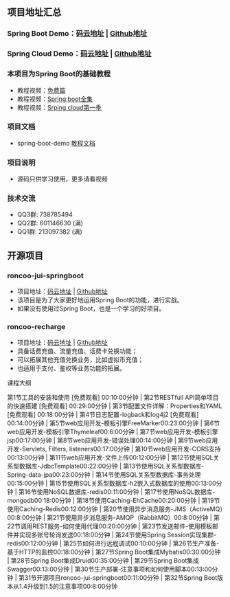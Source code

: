 ## 项目地址汇总
### Spring Boot Demo：[码云地址](https://gitee.com/roncoocom/spring-boot-demo) | [Github地址](https://github.com/roncoo/spring-boot-demo)
### Spring Cloud Demo：[码云地址](https://gitee.com/roncoocom/spring-cloud-demo) | [Github地址](https://github.com/roncoo/spring-cloud-demo)

### 本项目为Spring Boot的基础教程

- 教程视频：[免费篇](http://www.roncoo.com/course/view/e4189c9db6474745b5e578983cddd112)
- 教程视频：[Spring boot全集](http://www.roncoo.com/course/view/c99516ea604d4053908c1768d6deee3d#boxTwo)
- 教程视频：[Srping cloud第一季](http://www.roncoo.com/course/view/cc8fbd6749f94f2fa015641ef96b9460#boxTwo)

### 项目文档
- spring-boot-demo [教程文档](http://www.roncoo.com/article/detail/124661)

### 项目说明
- 源码只供学习使用，更多请看视频

### 技术交流
* QQ3群: 738785494
* QQ2群: 601146630 (满)
* QQ1群: 213097382 (满)

## 开源项目 
### roncoo-jui-springboot
- 项目地址：[码云地址](https://gitee.com/roncoocom/roncoo-jui-springboot) | [Github地址](https://github.com/roncoo/roncoo-jui-springboot)
- 该项目是为了大家更好地运用Spring Boot的功能，进行实战。
- 如果没有使用过Spring Boot，也是一个学习的好项目。

### roncoo-recharge
- 项目地址：[码云地址](https://gitee.com/roncoocom/roncoo-recharge) | [Github地址](https://github.com/roncoo/roncoo-recharge)
- 具备话费充值、流量充值、话费卡兑换功能；
- 可以拓展其他充值兑换业务，比如虚拟币充值；
- 也适用于支付、鉴权等业务功能的拓展。







课程大纲

第1节工具的安装和使用 [免费观看] 00:10:00分钟   |
第2节RESTfull API简单项目的快速搭建 [免费观看] 00:29:00分钟   |
第3节配置文件详解：Properties和YAML [免费观看] 00:18:00分钟   |
第4节日志配置-logback和log4j2 [免费观看] 00:14:00分钟   |
第5节web应用开发-模板引擎FreeMarker00:23:00分钟   |
第6节web应用开发-模板引擎Thymeleaf00:6:00分钟   |
第7节web应用开发-模板引擎jsp00:17:00分钟   |
第8节web应用开发-错误处理00:14:00分钟   |
第9节web应用开发-Servlets, Filters, listeners00:17:00分钟   |
第10节web应用开发-CORS支持00:13:00分钟   |
第11节web应用开发-文件上传00:12:00分钟   |
第12节使用SQL关系型数据库-JdbcTemplate00:22:00分钟   |
第13节使用SQL关系型数据库-Spring-data-jpa00:23:00分钟   |
第14节使用SQL关系型数据库-事务处理00:15:00分钟   |
第15节使用SQL关系型数据库-h2嵌入式数据库的使用00:13:00分钟   |
第16节使用NoSQL数据库-redis00:11:00分钟   |
第17节使用NoSQL数据库-mongodb00:18:00分钟   |
第18节使用Caching-EhCache00:20:00分钟   |
第19节使用Caching-Redis00:12:00分钟   |
第20节使用异步消息服务-JMS（ActiveMQ）00:8:00分钟   |
第21节使用异步消息服务-AMQP（RabbitMQ）00:8:00分钟   |
第22节调用REST服务-如何使用代理00:20:00分钟   |
第23节发送邮件-使用模板邮件并实现多账号轮询发送00:18:00分钟   |
第24节使用Spring Session实现集群-redis00:12:00分钟   |
第25节如何进行远程调试00:10:00分钟   |
第26节生产准备-基于HTTP的监控00:18:00分钟   |
第27节Spring Boot集成Mybatis00:30:00分钟   |
第28节Spring Boot集成Druid00:35:00分钟   |
第29节Spring Boot集成Swagger00:13:00分钟   |
第30节生产部署-注意事项和如何使用脚本00:13:00分钟   |
第31节开源项目roncoo-jui-springboot00:11:00分钟   |
第32节Spring Boot版本从1.4升级到1.5的注意事项00:8:00分钟